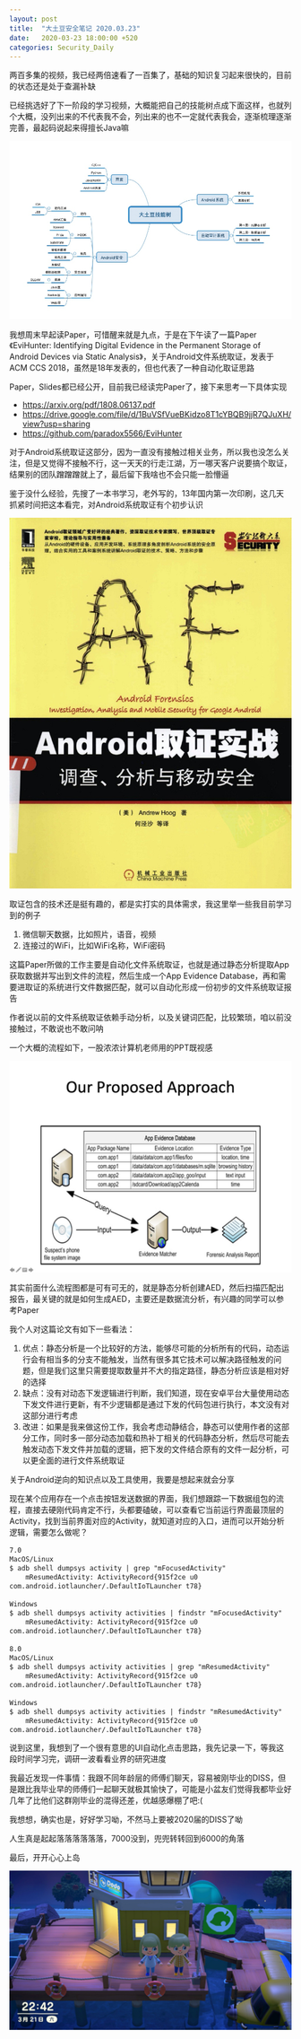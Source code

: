 ```yaml
---
layout: post
title:  "大土豆安全笔记 2020.03.23"
date:   2020-03-23 18:00:00 +520
categories: Security_Daily
---
```


两百多集的视频，我已经两倍速看了一百集了，基础的知识复习起来很快的，目前的状态还是处于查漏补缺

已经挑选好了下一阶段的学习视频，大概能把自己的技能树点成下面这样，也就列个大概，没列出来的不代表我不会，列出来的也不一定就代表我会，逐渐梳理逐渐完善，最起码说起来得擅长Java嘛

![IMAGE](/assets/resources/8A973BFA2A8A9635C61E641389E2934A.jpg)

我想周末早起读Paper，可惜醒来就是九点，于是在下午读了一篇Paper《EviHunter: Identifying Digital Evidence in the Permanent Storage of Android Devices via Static Analysis》，关于Android文件系统取证，发表于ACM CCS 2018，虽然是18年发表的，但也代表了一种自动化取证思路

Paper，Slides都已经公开，目前我已经读完Paper了，接下来思考一下具体实现
- https://arxiv.org/pdf/1808.06137.pdf
- https://drive.google.com/file/d/1BuVSfVueBKidzo8T1cYBQB9jjR7QJuXH/view?usp=sharing
- https://github.com/paradox5566/EviHunter

对于Android系统取证这部分，因为一直没有接触过相关业务，所以我也没怎么关注，但是又觉得不接触不行，这一天天的行走江湖，万一哪天客户说要搞个取证，结果别的团队蹭蹭蹭就上了，最后留下我啥也不会只能一脸懵逼

鉴于没什么经验，先搜了一本书学习，老外写的，13年国内第一次印刷，这几天抓紧时间把这本看完，对Android系统取证有个初步认识

![IMAGE](/assets/resources/B741450BF18A09DE1A3EAA41849E0697.jpg)

取证包含的技术还是挺有趣的，都是实打实的具体需求，我这里举一些我目前学习到的例子
1. 微信聊天数据，比如照片，语音，视频
2. 连接过的WiFi，比如WiFi名称，WiFi密码

这篇Paper所做的工作主要是自动化文件系统取证，也就是通过静态分析提取App获取数据并写出到文件的流程，然后生成一个App Evidence Database，再和需要进取证的系统进行文件数据匹配，就可以自动化形成一份初步的文件系统取证报告

作者说以前的文件系统取证依赖手动分析，以及关键词匹配，比较繁琐，咱以前没接触过，不敢说也不敢问呐

一个大概的流程如下，一股浓浓计算机老师用的PPT既视感

![IMAGE](/assets/resources/2DE7BC003D8046F153C59E7784B020B3.jpg)

其实前面什么流程图都是可有可无的，就是静态分析创建AED，然后扫描匹配出报告，最关键的就是如何生成AED，主要还是数据流分析，有兴趣的同学可以参考Paper

我个人对这篇论文有如下一些看法：
1. 优点：静态分析是一个比较好的方法，能够尽可能的分析所有的代码，动态运行会有相当多的分支不能触发，当然有很多其它技术可以解决路径触发的问题，但是我们这里只需要提取数量并不大的指定路径，静态分析应该是相对好的选择
2. 缺点：没有对动态下发逻辑进行判断，我们知道，现在安卓平台大量使用动态下发文件进行更新，有不少逻辑都是通过下发的代码包进行执行，本文没有对这部分进行考虑
3. 改进：如果是我来做这份工作，我会考虑动静结合，静态可以使用作者的这部分工作，同时多一部分动态加载和热补丁相关的代码静态分析，然后尽可能去触发动态下发文件并加载的逻辑，把下发的文件结合原有的文件一起分析，可以更全面的进行文件系统取证

关于Android逆向的知识点以及工具使用，我要是想起来就会分享

现在某个应用存在一个点击按钮发送数据的界面，我们想跟踪一下数据组包的流程，直接去硬刚代码肯定不行，头都要磕破，可以查看它当前运行界面最顶层的Activity，找到当前界面对应的Activity，就知道对应的入口，进而可以开始分析逻辑，需要怎么做呢？
```
7.0
MacOS/Linux
$ adb shell dumpsys activity | grep "mFocusedActivity"
    mResumedActivity: ActivityRecord{915f2ce u0 com.android.iotlauncher/.DefaultIoTLauncher t78}

Windows
$ adb shell dumpsys activity activities | findstr "mFocusedActivity"
    mResumedActivity: ActivityRecord{915f2ce u0 com.android.iotlauncher/.DefaultIoTLauncher t78}

8.0
MacOS/Linux
$ adb shell dumpsys activity activities | grep "mResumedActivity"
    mResumedActivity: ActivityRecord{915f2ce u0 com.android.iotlauncher/.DefaultIoTLauncher t78}

Windows
$ adb shell dumpsys activity activities | findstr "mResumedActivity"
    mResumedActivity: ActivityRecord{915f2ce u0 com.android.iotlauncher/.DefaultIoTLauncher t78}
```

说到这里，我想到了一个很有意思的UI自动化点击思路，我先记录一下，等我这段时间学习完，调研一波看看业界的研究进度

我最近发现一件事情：我跟不同年龄层的师傅们聊天，容易被刚毕业的DISS，但是跟比我毕业早的师傅们一起聊天就极其愉快了，可能是小盆友们觉得我都毕业好几年了比他们这群刚毕业的混得还差，优越感爆棚了吧:(

我想想，确实也是，好好学习呦，不然马上要被2020届的DISS了呦

人生真是起起落落落落落落，7000没到，兜兜转转回到6000的角落

最后，开开心心上岛

![IMAGE](/assets/resources/8172E94FA403BD31A9336B2C7A8A8CE0.jpg)